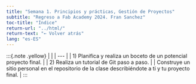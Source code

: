 ```yaml
---
title: "Semana 1. Principios y prácticas, Gestión de Proyectos"
subtitle: "Regreso a Fab Academy 2024. Fran Sanchez"
toc-title: "Índice"
return-url: "../html/"
return-text: "← Volver atrás"
lang: "es-ES"
---
```

:::{.note .yellow}
|     |
| --- |
| 1) Planifica y realiza un boceto de un potencial proyecto final.  |
| 2) Realiza un tutorial de Git paso a paso. |
| Construye un sitio personal en el repositorio de la clase describiéndote a ti y tu proyecto final. |
:::

